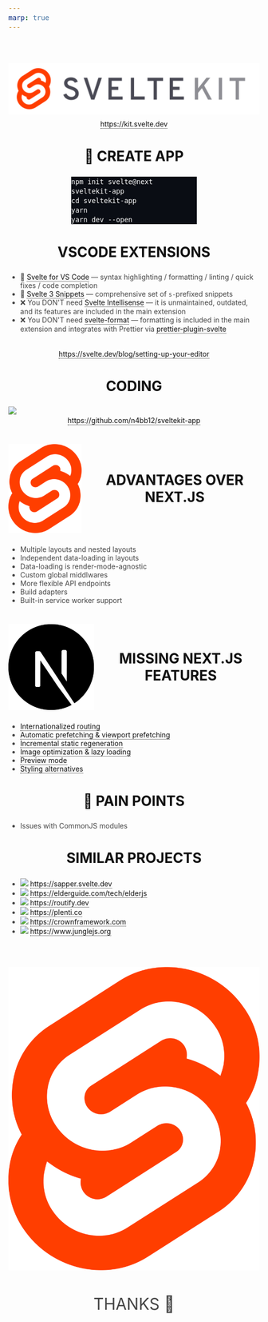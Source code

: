 ```yaml
---
marp: true
---
```


<!-- paginate: true -->
<!-- headingDivider: 1 -->
<!-- footer: '[Abraham Schilling](https://github.com/n4bb12), 07.05.2021' -->

<!-- Base Theme -->
<style>
  section {
    font-size: 1.25rem;
    line-height: 1.5;
    padding: 20%;
    padding-top: 10%;
  }
  h1,
  h2,
  h3,
  h4,
  h5,
  h6 {
    color: #224466;
    margin-bottom: 1.5rem;
    display: grid;
    grid-auto-flow: column;
    gap: 1rem;
    align-items: center;
    justify-content: center;
  }
  h1,
  h2,
  h3,
  h4,
  h5,
  h6,
  p {
    width: 100%;
    text-align: center;
  }
  h1 img,
  h2 img,
  h3 img,
  h4 img,
  h5 img,
  h6 img,
  pre img {
    display: inline;
  }
  blockquote,
  ul,
  ol,
  table,
  pre {
    width: auto;
    margin: 0 auto 1rem;
  }
  p {
    width: auto;
    margin: 0 auto 0.5rem;
  }
  pre + pre {
    margin-top: -0.75rem;
  }
  footer {
    font-size: 0.75rem;
  }
  footer a {
    text-decoration: underline;
    color: inherit;
  }
  pre {
    width: 90%;
    margin: 0 auto 1rem;
    border: 0;
    background: #0a0d14;
    color: white;
    font-size: 1rem;
  }
  .hljs-keyword,
  .hljs-selector-tag,
  .hljs-type {
    color: #e40f1f;
  }
  .hljs-number,
  .hljs-string,
  .hljs-built_in {
    color: #b30c7f;
  }
  .hljs-attr,
  .hljs-selector-attr,
  .hljs-selector-class,
  .hljs-selector-id,
  .hljs-selector-pseudo,
  .hljs-title {
    color: #ee7600;
  }

  /* Split Slides */
  /* Inspired by https://www.gitmemory.com/issue/marp-team/marpit/137/524175560 */
  section.split {
    overflow: visible;
    display: grid;
    grid-template-columns: 1fr 1fr;
    grid-template-rows: auto 1fr;
    grid-template-areas:
      "slideheading slideheading"
      "leftpanel rightpanel";
  }
  section.split h1 {
    grid-column: span 2;
  }
  section.split .left {
    grid-area: leftpanel;
  }
  section.split .right {
    grid-area: rightpanel;
  }
</style>

<style>
  @import url("https://fonts.googleapis.com/css2?family=Overpass:wght@300;400;700&display=swap");

  :root {
    --back: #ffffff;
    --back-light: #f6fafd;
    --back-api: #eff8ff;
    --prime: #ff3e00;
    --second: #676778;
    --flash: #40b3ff;
    --text: #444;
    --font: "Overpass", sans-serif;
    --font-mono: "Fira Mono", monospace;

    color: var(--text);
    font-family: var(--font);
    font-weight: 300;
  }
  h1,
  h2 {
    text-transform: uppercase;
    font-weight: 400;
    color: var(--second);
  }
  a {
    color: var(--prime);
    text-decoration: none;
    border-bottom: 1px solid currentColor;
  }
  a:hover,
  a:active {
    color: var(--flash);
    text-decoration: none;
  }
  footer a {
    text-decoration: none;
  }
  .svelte {
    color: var(--prime);
  }
  .react {
    color: #61dbfb;
    color: #224466;
  }
</style>

#

![h:100](resources/svelte_kit.svg)

https://kit.svelte.dev

# 🔨 Create App

```
npm init svelte@next sveltekit-app
cd sveltekit-app
yarn
yarn dev --open
```

<style scoped>
  pre {
    max-width: 50%;
  }
</style>

# VSCode Extensions

- 👑 [Svelte for VS Code](https://marketplace.visualstudio.com/items?itemName=svelte.svelte-vscode) — syntax highlighting / formatting / linting / quick fixes / code completion
- 👑 [Svelte 3 Snippets](https://marketplace.visualstudio.com/items?itemName=fivethree.vscode-svelte-snippets) — comprehensive set of `s-`prefixed snippets
- ❌ You DON'T need [Svelte Intellisense](https://marketplace.visualstudio.com/items?itemName=ardenivanov.svelte-intellisense) — it is unmaintained, outdated, and its features are included in the main extension
- ❌ You DON'T need [svelte-format](https://marketplace.visualstudio.com/items?itemName=melihaltintas.svelte-format) — formatting is included in the main extension and integrates with Prettier via [prettier-plugin-svelte](https://github.com/sveltejs/prettier-plugin-svelte#prettierrc-example)

<br>

https://svelte.dev/blog/setting-up-your-editor

# Coding

<img src="https://media4.giphy.com/media/3oKIPnAiaMCws8nOsE/200w.gif?cid=6889e3d5lemyy3a30dij7ukc6t37afjbf9h4z2n2qhbwhbzw&rid=200w.gif&ct=g" width="300"/>

<br>

https://github.com/n4bb12/sveltekit-app

<style scoped>
  img {
    margin: 0 auto;
  }
</style>

# ![h:50](resources/svelte_square.png) Advantages over Next.js

- Multiple layouts and nested layouts
- Independent data-loading in layouts
- Data-loading is render-mode-agnostic
- Custom global middlwares
- More flexible API endpoints
- Build adapters
- Built-in service worker support

# ![h:50](resources/nextjs_logo.png) Missing Next.js Features

- [Internationalized routing](https://nextjs.org/docs/advanced-features/i18n-routing)
- [Automatic prefetching & viewport prefetching](https://nextjs.org/docs/api-reference/next/link)
- [Incremental static regeneration](https://nextjs.org/docs/basic-features/data-fetching#incremental-static-regeneration)
- [Image optimization & lazy loading](https://nextjs.org/docs/basic-features/image-optimization)
- [Preview mode](https://nextjs.org/docs/advanced-features/preview-mode)
- [Styling alternatives](https://nextjs.org/docs/basic-features/built-in-css-support)

<style scoped>
  h1 {
    font-weight: 700;
    color: #111;
    vertical-align: middle
  }
  a {
    border-bottom: 1px dotted;
    color: #111;
  }
  a:hover {
   color: gray;
  }
</style>

# 🥺 Pain Points

- Issues with CommonJS modules

# Similar Projects

- ![](https://www.google.com/s2/favicons?domain_url=https://sapper.svelte.dev) https://sapper.svelte.dev
- ![](https://www.google.com/s2/favicons?domain_url=https://elderguide.com/tech/elderjs) https://elderguide.com/tech/elderjs
- ![](https://www.google.com/s2/favicons?domain_url=https://routify.dev) https://routify.dev
- ![](https://www.google.com/s2/favicons?domain_url=https://plenti.co) https://plenti.co
- ![](https://www.google.com/s2/favicons?domain_url=https://crownframework.com) https://crownframework.com
- ![](https://www.google.com/s2/favicons?domain_url=https://www.junglejs.org) https://www.junglejs.org

#

![h:100](resources/svelte_square.png)

## Thanks 🍻

<style scoped>
  section {
    padding-top: 15%;
  }
  h2 {
    font-size: 2rem;
    color: #444;
  }
</style>
